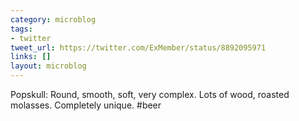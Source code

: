 ```yaml
---
category: microblog
tags:
- twitter
tweet_url: https://twitter.com/ExMember/status/8892095971
links: []
layout: microblog
---
```

Popskull: Round, smooth, soft, very complex. Lots of wood, roasted molasses. Completely unique. #beer
